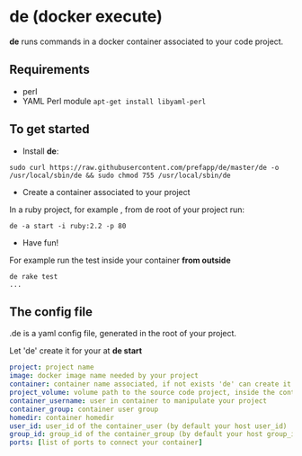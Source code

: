 de (docker execute) 
===================

**de** runs commands in a docker container associated to your code project.

Requirements
------------
- perl
- YAML Perl module
```apt-get install libyaml-perl```


To get started
---------------

- Install **de**:
```
sudo curl https://raw.githubusercontent.com/prefapp/de/master/de -o /usr/local/sbin/de && sudo chmod 755 /usr/local/sbin/de
```

- Create a container associated to your project

In a ruby project, for example , from de root of your project run:

```
de -a start -i ruby:2.2 -p 80 
```

- Have fun!

For example run the test inside your container __from outside__

```
de rake test
...

```

The config file
-----------------

.de is a yaml config file, generated in the root of your project. 

Let 'de' create it for your at **de start**

```yaml
project: project name
image: docker image name needed by your project
container: container name associated, if not exists 'de' can create it
project_volume: volume path to the source code project, inside the container, by default '/home/my_project'
container_username: user in container to manipulate your project
container_group: container user group
homedir: container homedir
user_id: user_id of the container_user (by default your host user_id)
group_id: group_id of the container_group (by default your host group_id)
ports: [list of ports to connect your container]
```


